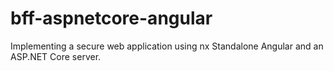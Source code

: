 # bff-aspnetcore-angular
Implementing a secure web application using nx Standalone Angular and an ASP.NET Core server.
